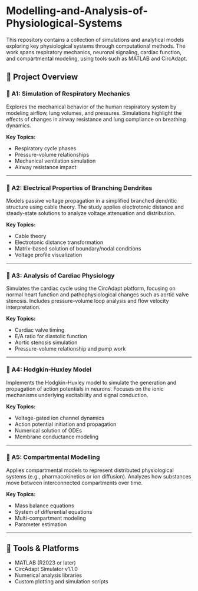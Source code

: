 # Modelling-and-Analysis-of-Physiological-Systems

This repository contains a collection of simulations and analytical models exploring key physiological systems through computational methods. The work spans respiratory mechanics, neuronal signaling, cardiac function, and compartmental modeling, using tools such as MATLAB and CircAdapt.

## 📂 Project Overview

### 🔹 A1: Simulation of Respiratory Mechanics

Explores the mechanical behavior of the human respiratory system by modeling airflow, lung volumes, and pressures. Simulations highlight the effects of changes in airway resistance and lung compliance on breathing dynamics.

**Key Topics:**  
- Respiratory cycle phases  
- Pressure-volume relationships  
- Mechanical ventilation simulation  
- Airway resistance impact

---

### 🔹 A2: Electrical Properties of Branching Dendrites

Models passive voltage propagation in a simplified branched dendritic structure using cable theory. The study applies electrotonic distance and steady-state solutions to analyze voltage attenuation and distribution.

**Key Topics:**  
- Cable theory  
- Electrotonic distance transformation  
- Matrix-based solution of boundary/nodal conditions  
- Voltage profile visualization

---

### 🔹 A3: Analysis of Cardiac Physiology

Simulates the cardiac cycle using the CircAdapt platform, focusing on normal heart function and pathophysiological changes such as aortic valve stenosis. Includes pressure-volume loop analysis and flow velocity interpretation.

**Key Topics:**  
- Cardiac valve timing  
- E/A ratio for diastolic function  
- Aortic stenosis simulation  
- Pressure-volume relationship and pump work

---

### 🔹 A4: Hodgkin-Huxley Model

Implements the Hodgkin-Huxley model to simulate the generation and propagation of action potentials in neurons. Focuses on the ionic mechanisms underlying excitability and signal conduction.

**Key Topics:**  
- Voltage-gated ion channel dynamics  
- Action potential initiation and propagation  
- Numerical solution of ODEs  
- Membrane conductance modeling

---

### 🔹 A5: Compartmental Modelling

Applies compartmental models to represent distributed physiological systems (e.g., pharmacokinetics or ion diffusion). Analyzes how substances move between interconnected compartments over time.

**Key Topics:**  
- Mass balance equations  
- System of differential equations  
- Multi-compartment modeling  
- Parameter estimation

---

## 🧠 Tools & Platforms

- MATLAB (R2023 or later)
- CircAdapt Simulator v1.1.0
- Numerical analysis libraries
- Custom plotting and simulation scripts



